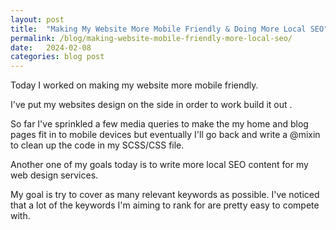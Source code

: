 ```yaml
---
layout: post
title:  "Making My Website More Mobile Friendly & Doing More Local SEO"
permalink: /blog/making-website-mobile-friendly-more-local-seo/
date:   2024-02-08
categories: blog post
---
```

Today I worked on making my website more mobile friendly. 

I've put my websites design on the side in order to work build it out . 

So far I've sprinkled a few media queries to make the my home and blog pages fit in to mobile devices but eventually I'll go back and write a @mixin to clean up the code in my SCSS/CSS file.

Another one of my goals today is to write more local SEO content for my web design services.

My goal is try to cover as many relevant keywords as possible. I've noticed that a lot of the keywords I'm aiming to rank for are pretty easy to compete with.